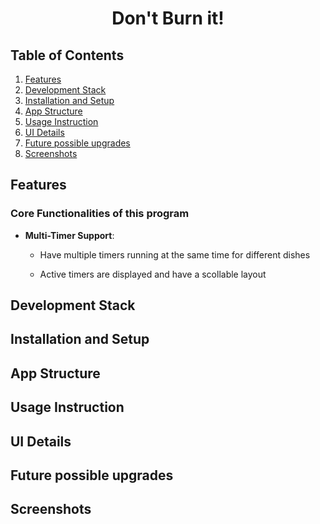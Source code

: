<h1 align="center">Don't Burn it! </h1>

## Table of Contents
1. [Features](#features)
2. [Development Stack](#development-stack)
3. [Installation and Setup](#installation-and-setup)
4. [App Structure](#app-structure)
5. [Usage Instruction](#usage-instruction)
6. [UI Details](#ui-details)
7. [Future possible upgrades](#future-possible-upgrades)
8. [Screenshots](#screenshots)

## Features

### Core Functionalities of this program
- **Multi-Timer Support**:

    - Have multiple timers running at the same time for different dishes
    
    - Active timers are displayed and have a scollable layout


## Development Stack

## Installation and Setup

## App Structure

## Usage Instruction

## UI Details

## Future possible upgrades

## Screenshots




